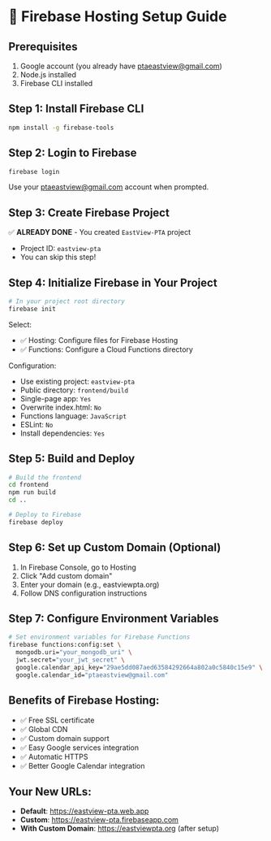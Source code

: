 # 🚀 Firebase Hosting Setup Guide

## Prerequisites
1. Google account (you already have ptaeastview@gmail.com)
2. Node.js installed
3. Firebase CLI installed

## Step 1: Install Firebase CLI
```bash
npm install -g firebase-tools
```

## Step 2: Login to Firebase
```bash
firebase login
```
Use your ptaeastview@gmail.com account when prompted.

## Step 3: Create Firebase Project
✅ **ALREADY DONE** - You created `EastView-PTA` project
- Project ID: `eastview-pta`
- You can skip this step!

## Step 4: Initialize Firebase in Your Project
```bash
# In your project root directory
firebase init
```

Select:
- ✅ Hosting: Configure files for Firebase Hosting
- ✅ Functions: Configure a Cloud Functions directory

Configuration:
- Use existing project: `eastview-pta`
- Public directory: `frontend/build`
- Single-page app: `Yes`
- Overwrite index.html: `No`
- Functions language: `JavaScript`
- ESLint: `No`
- Install dependencies: `Yes`

## Step 5: Build and Deploy
```bash
# Build the frontend
cd frontend
npm run build
cd ..

# Deploy to Firebase
firebase deploy
```

## Step 6: Set up Custom Domain (Optional)
1. In Firebase Console, go to Hosting
2. Click "Add custom domain"
3. Enter your domain (e.g., eastviewpta.org)
4. Follow DNS configuration instructions

## Step 7: Configure Environment Variables
```bash
# Set environment variables for Firebase Functions
firebase functions:config:set \
  mongodb.uri="your_mongodb_uri" \
  jwt.secret="your_jwt_secret" \
  google.calendar_api_key="29ae5dd087aed63584292664a802a0c5840c15e9" \
  google.calendar_id="ptaeastview@gmail.com"
```

## Benefits of Firebase Hosting:
- ✅ Free SSL certificate
- ✅ Global CDN
- ✅ Custom domain support
- ✅ Easy Google services integration
- ✅ Automatic HTTPS
- ✅ Better Google Calendar integration

## Your New URLs:
- **Default**: https://eastview-pta.web.app
- **Custom**: https://eastview-pta.firebaseapp.com
- **With Custom Domain**: https://eastviewpta.org (after setup)
